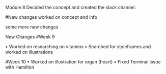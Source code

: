 Module 8 
Decided the concept and created the slack channel. 


#New changes
worked on concept and info

some more new changes

New Changes #Week 9

• Worked on researching on vitamins
• Searched for styleframes and worked on illustrations

#Week 10
• Worked on illustration for organ (heart)
• Fixed Terminal issue with Hamilton
